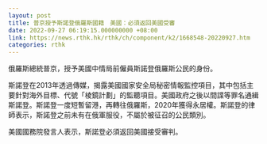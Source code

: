 ```yaml
---
layout: post
title: 普京授予斯諾登俄羅斯國籍　美國：必須返回美國受審
date: 2022-09-27 06:19:15.000000000 +08:00
link: https://news.rthk.hk/rthk/ch/component/k2/1668548-20220927.htm
categories: rthk
---
```


俄羅斯總統普京，授予美國中情局前僱員斯諾登俄羅斯公民的身份。

斯諾登在2013年透過傳媒，揭露美國國家安全局秘密情報監控項目，其中包括主要針對海外目標、代號「棱鏡計劃」的監聽項目。美國政府之後以間諜等罪名通緝斯諾登。斯諾登一度短暫留港，再轉往俄羅斯，2020年獲得永居權。斯諾登的律師表示，斯諾登之前未有在俄軍服役，不屬於被征召的公民類別。

美國國務院發言人表示，斯諾登必須返回美國接受審判。
